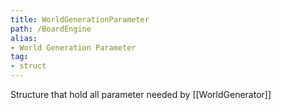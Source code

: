 ```yaml
---
title: WorldGenerationParameter
path: /BoardEngine
alias: 
- World Generation Parameter
tag: 
- struct
---
```

Structure that hold all parameter needed by [[WorldGenerator]]
